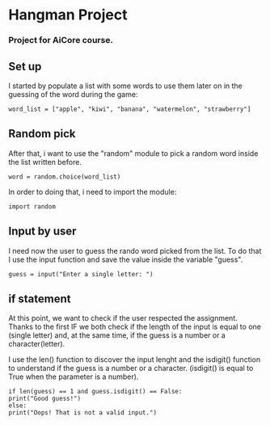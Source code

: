 # Hangman Project

### Project for AiCore course.

## Set up

I started by populate a list with some words to use them later on in the guessing of the word during the game:

```
word_list = ["apple", "kiwi", "banana", "watermelon", "strawberry"]
```

## Random pick

After that, i want to use the "random" module to pick a random word inside the list written before.

```
word = random.choice(word_list)
```

In order to doing that, i need to import the module:

```
import random
```

## Input by user

I need now the user to guess the rando word picked from the list. To do that I use the input function and save the value inside the variable "guess".

```
guess = input("Enter a single letter: ")
```

## if statement

At this point, we want to check if the user respected the assignment. Thanks to the first IF we both check if the length of the input is equal to one (single letter) and, at the same time, if the guess is a number or a character(letter).

I use the len() function to discover the input lenght and the isdigit() function to understand if the guess is a number or a character. (isdigit() is equal to True when the parameter is a number).

```
if len(guess) == 1 and guess.isdigit() == False:
print("Good guess!")
else:
print("Oops! That is not a valid input.")
```
